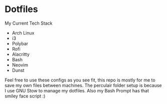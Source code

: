 # Dotfiles
My Current Tech Stack
- Arch Linux
- i3
- Polybar
- Rofi
- Alacritty
- Bash
- Neovim
- Dunst

Feel free to use these configs as you see fit, this repo is mostly for me to save my own files between machines.
The perculair folder setup is because I use GNU Stow to manage my dotfiles.
Also my Bash Prompt has that smiley face script :)

